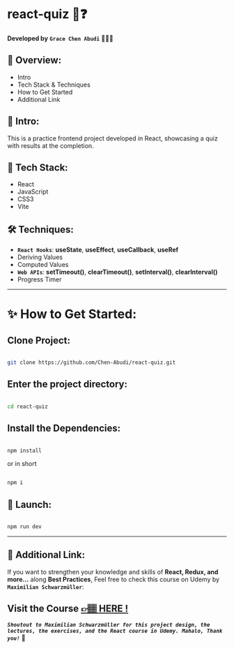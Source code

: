 # react-quiz 📝❓

**Developed by** **`Grace Chen Abudi`** 👩🏽‍💻

## 📣 Overview:

- Intro
- Tech Stack & Techniques
- How to Get Started
- Additional Link

## 🔎 Intro:

This is a practice frontend project developed in React, showcasing a quiz with results at the completion.

## 🧰 Tech Stack:

- React
- JavaScript
- CSS3
- Vite

## 🛠️ Techniques:

- **`React Hooks`**: **useState**, **useEffect**, **useCallback**, **useRef**
- Deriving Values
- Computed Values
- **`Web APIs`**: **setTimeout()**, **clearTimeout()**, **setInterval()**, **clearInterval()**
- Progress Timer

---

# ✨ How to Get Started:

## Clone Project:

```bash

git clone https://github.com/Chen-Abudi/react-quiz.git

```

## Enter the project directory:

```bash

cd react-quiz

```

## Install the Dependencies:

```bash

npm install

```

or in short

```bash

npm i

```

## 🚀 Launch:

```bash

npm run dev

```

---

## 🔗 Additional Link:

If you want to strengthen your knowledge and skills of **React, Redux, and more...** along **Best Practices**, Feel free to check this course on Udemy by **`Maximilian Schwarzmüller`**:

## Visit the Course [&#128073;&#127997; **HERE !**](https://www.udemy.com/course/react-the-complete-guide-incl-redux/)

**_`Shoutout to Maximilian Schwarzmüller for this project design, the lectures, the exercises, and the React course in Udemy. Mahalo, Thank you!`_** 🌺
